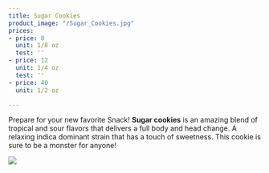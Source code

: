```yaml
---
title: Sugar Cookies
product_image: "/Sugar_Cookies.jpg"
prices:
- price: 8
  unit: 1/8 oz
  test: ''
- price: 12
  unit: 1/4 oz
  test: ''
- price: 40
  unit: 1/2 oz

---
```

Prepare for your new favorite Snack! **Sugar cookies** is an amazing blend of tropical and sour flavors that delivers a full body and head change. A relaxing indica dominant strain that has a touch of sweetness. This cookie is sure to be a monster for anyone!

![](/37342.jpg)